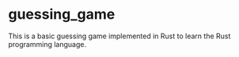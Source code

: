 # guessing_game
This is a basic guessing game implemented in Rust to learn the Rust programming language.
